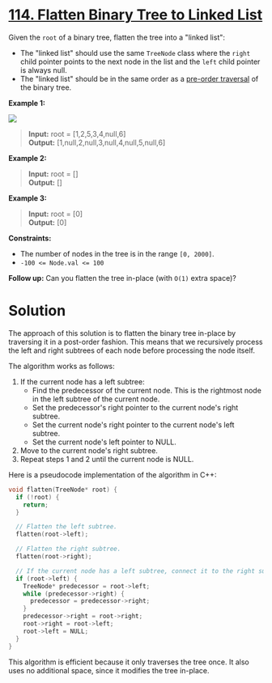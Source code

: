 # [114. Flatten Binary Tree to Linked List](https://leetcode.com/problems/flatten-binary-tree-to-linked-list/)

Given the `root` of a binary tree, flatten the tree into a "linked list":

- The "linked list" should use the same `TreeNode` class where the `right` child pointer points to the next node in the list and the `left` child pointer is always null.
- The "linked list" should be in the same order as a [pre-order traversal](https://en.wikipedia.org/wiki/Tree_traversal#Pre-order,_NLR) of the binary tree.

**Example 1:**

![](https://assets.leetcode.com/uploads/2021/01/14/flaten.jpg)

>**Input:** root = [1,2,5,3,4,null,6]<br>
**Output:** [1,null,2,null,3,null,4,null,5,null,6]

**Example 2:**

>**Input:** root = []<br>
**Output:** []

**Example 3:**

>**Input:** root = [0]<br>
**Output:** [0]
 

**Constraints:**

- The number of nodes in the tree is in the range `[0, 2000]`.
- `-100 <= Node.val <= 100`
 

**Follow up:** Can you flatten the tree in-place (with `O(1)` extra space)?

# Solution

The approach of this solution is to flatten the binary tree in-place by traversing it in a post-order fashion. This means that we recursively process the left and right subtrees of each node before processing the node itself.

The algorithm works as follows:

1. If the current node has a left subtree:
    * Find the predecessor of the current node. This is the rightmost node in the left subtree of the current node.
    * Set the predecessor's right pointer to the current node's right subtree.
    * Set the current node's right pointer to the current node's left subtree.
    * Set the current node's left pointer to NULL.
2. Move to the current node's right subtree.
3. Repeat steps 1 and 2 until the current node is NULL.

Here is a pseudocode implementation of the algorithm in C++:

```c++
void flatten(TreeNode* root) {
  if (!root) {
    return;
  }

  // Flatten the left subtree.
  flatten(root->left);

  // Flatten the right subtree.
  flatten(root->right);

  // If the current node has a left subtree, connect it to the right subtree.
  if (root->left) {
    TreeNode* predecessor = root->left;
    while (predecessor->right) {
      predecessor = predecessor->right;
    }
    predecessor->right = root->right;
    root->right = root->left;
    root->left = NULL;
  }
}
```

This algorithm is efficient because it only traverses the tree once. It also uses no additional space, since it modifies the tree in-place.